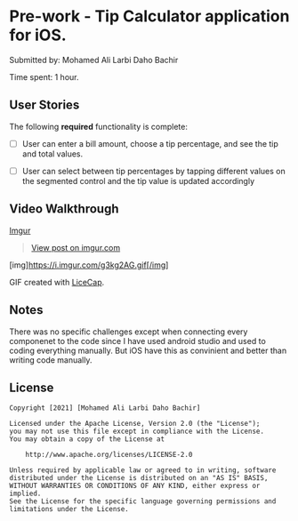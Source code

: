 # Pre-work - Tip Calculator application for iOS.


Submitted by: Mohamed Ali Larbi Daho Bachir 

Time spent: 1 hour. 

## User Stories

The following **required** functionality is complete:

* [ ] User can enter a bill amount, choose a tip percentage, and see the tip and total values.
* [ ] User can select between tip percentages by tapping different values on the segmented control and the tip value is updated accordingly


## Video Walkthrough

[Imgur](https://imgur.com/g3kg2AG)

<blockquote class="imgur-embed-pub" lang="en" data-id="g3kg2AG"><a href="https://imgur.com/g3kg2AG">View post on imgur.com</a></blockquote><script async src="//s.imgur.com/min/embed.js" charset="utf-8"></script>

[img]https://i.imgur.com/g3kg2AG.gif[/img]

GIF created with [LiceCap](http://www.cockos.com/licecap/).

## Notes

There was no specific challenges except when connecting every componenet to the code since I have used android studio and used to coding everything manually. But iOS have this as convinient and better than writing code manually. 

## License

    Copyright [2021] [Mohamed Ali Larbi Daho Bachir]

    Licensed under the Apache License, Version 2.0 (the "License");
    you may not use this file except in compliance with the License.
    You may obtain a copy of the License at

        http://www.apache.org/licenses/LICENSE-2.0

    Unless required by applicable law or agreed to in writing, software
    distributed under the License is distributed on an "AS IS" BASIS,
    WITHOUT WARRANTIES OR CONDITIONS OF ANY KIND, either express or implied.
    See the License for the specific language governing permissions and
    limitations under the License.
